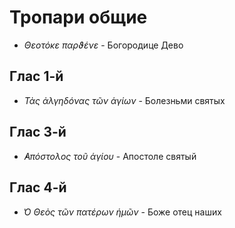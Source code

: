 
# Тропари общие

- *Θεοτόκε παρϑένε* - Богородице Дево

## Глас 1-й

- *Τὰς ἀλγηδόνας τῶν ἁγίων* - Болезньми святых

## Глас 3-й

- *̓Απόστολος τοῦ ἁγίου* - Апостоле святый

## Глас 4-й

- *̔Ο Θεὸς τῶν πατέρων ἡμῶν* - Боже отец наших
